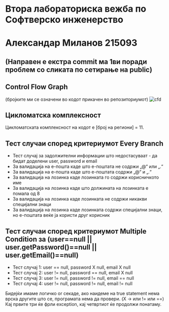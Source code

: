 # Втора лабораториска вежба по Софтверско инженерство

# Александар Миланов 215093

## (Направен е екстра commit ма 1ви поради проблем со сликата по сетирање на public)

## Control Flow Graph
(бројките ми се означени во кодот прикачен во репозиториумот)
![cfd](https://github.com/Alex9633/SI_2023_lab2_215093/assets/120327803/32833041-8f78-485f-a808-d953041fdfe6)



## Цикломатска комплексност
Цикломатската комплексност на кодот е [број на региони] = 11.



## Тест случаи според критериумот Every Branch
- Тест случај за задолжителни информации што недостасуваат - да бидат доделени user, password и email
- За валидација на е-пошта каде што е-поштата не содржи „@“ или „.“
- За валидација на е-пошта каде што е-поштата содржи „@“ и „.“
- За валидација на лозинка каде лозинката го содржи корисничкото име
- За валидација на лозинка каде што должината на лозинката е помала од 8
- За валидација на лозинка каде лозинката не содржи никакви специјални знаци
- За валидација на лозинка каде лозинката содржи специјални знаци, но е-поштата веќе ја користи друг корисник



## Тест случаи според критериумот Multiple Condition за (user==null || user.getPassword()==null || user.getEmail()==null)
- Тест случај 1: user == null, password X null, email X null
- Тест случај 2: user != null, password == null, email X null
- Тест случај 3: user != null, password != null, email == null
- Тест случај 4: user != null, password != null, email != null

Бидејќи имаме логичко or секаде, ако наидеме на true statement нема врска другите што се, програмата нема да провери. (X -> или != или ==)
Кај првите три ќе фрли exception, кај четвртиот ќе продолжи понатаму.
